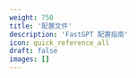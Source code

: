 ```yaml
---
weight: 750
title: '配置文件'
description: 'FastGPT 配置指南'
icon: quick_reference_all
draft: false
images: []
---
```

